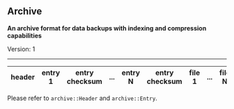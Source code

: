 ## Archive

**An archive format for data backups with indexing and compression capabilities**

Version: 1

---

| header | entry 1 | entry checksum | ...  | entry N | entry checksum | file 1 | ...  | file N |
| ------ | ------- | -------------- | ---- | ------- | -------------- | ------ | ---- | ------ |

Please refer to `archive::Header` and `archive::Entry`.
